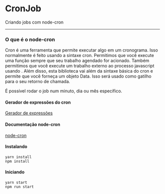 # CronJob
Criando jobs com node-cron

<hr />

### O que é o node-cron

Cron é uma ferramenta que permite executar algo em um cronograma. Isso normalmente é feito usando a sintaxe cron. Permitimos que você execute uma função sempre que seu trabalho agendado for acionado. Também permitimos que você execute um trabalho externo ao processo javascript usando . Além disso, esta biblioteca vai além da sintaxe básica do cron e permite que você forneça um objeto Data. Isso será usado como gatilho para o seu retorno de chamada.
 
É possível rodar o job num minuto, dia ou mês específico.

#### Gerador de expressões do cron
<a href="http://www.cronmaker.com/;jsessionid=node01i9vu1u2x1es818cdk7weptcvu48178.node0?0">Gerador de expressões</a>

#### Documentação node-cron
<a href="https://github.com/node-cron/node-cron">node-cron</a>

#### Instalando
````
yarn install
npm install

````
#### Iniciando
````
yarn start
npm run start

````
